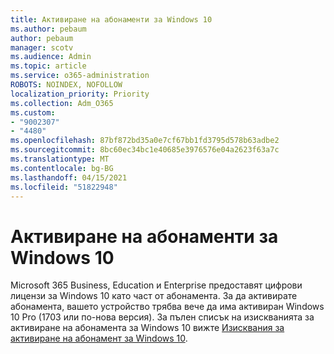 ```yaml
---
title: Активиране на абонаменти за Windows 10
ms.author: pebaum
author: pebaum
manager: scotv
ms.audience: Admin
ms.topic: article
ms.service: o365-administration
ROBOTS: NOINDEX, NOFOLLOW
localization_priority: Priority
ms.collection: Adm_O365
ms.custom:
- "9002307"
- "4480"
ms.openlocfilehash: 87bf872bd35a0e7cf67bb1fd3795d578b63adbe2
ms.sourcegitcommit: 8bc60ec34bc1e40685e3976576e04a2623f63a7c
ms.translationtype: MT
ms.contentlocale: bg-BG
ms.lasthandoff: 04/15/2021
ms.locfileid: "51822948"
---
```

# <a name="activating-windows-10-subscriptions"></a>Активиране на абонаменти за Windows 10

Microsoft 365 Business, Education и Enterprise предоставят цифрови лицензи за Windows 10 като част от абонамента. За да активирате абонамента, вашето устройство трябва вече да има активиран Windows 10 Pro (1703 или по-нова версия). За пълен списък на изискванията за активиране на абонамента за Windows 10 вижте [Изисквания за активиране на абонамент за Windows 10](https://docs.microsoft.com/windows/deployment/windows-10-subscription-activation#requirements).
